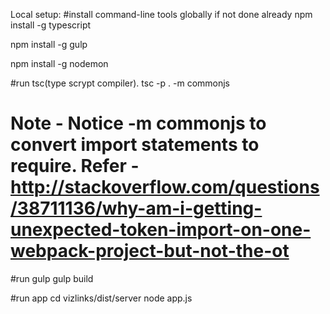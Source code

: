 Local setup:
#install command-line tools globally if not done already
npm install -g typescript

npm install -g gulp

npm install -g nodemon


#run tsc(type scrypt compiler). 
tsc -p . -m commonjs
# Note - Notice -m commonjs to convert import statements to require. Refer - http://stackoverflow.com/questions/38711136/why-am-i-getting-unexpected-token-import-on-one-webpack-project-but-not-the-ot

#run gulp
gulp build

#run app
cd vizlinks/dist/server
node app.js